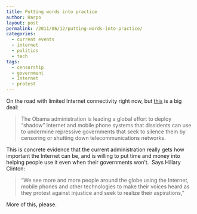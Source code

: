 ```yaml
---
title: Putting words into practice
author: Harpo
layout: post
permalink: /2011/06/12/putting-words-into-practice/
categories:
  - current events
  - internet
  - politics
  - tech
tags:
  - censorship
  - government
  - Internet
  - protest
---
```

On the road with limited Internet connectivity right now, but <a href="http://www.nytimes.com/2011/06/12/world/12internet.html?_r=1&hp" target="_blank">this</a> is a big deal:

> The Obama administration is leading a global effort to deploy “shadow” Internet and mobile phone systems that dissidents can use to undermine repressive governments that seek to silence them by censoring or shutting down telecommunications networks.

This is concrete evidence that the current administration really gets how important the Internet can be, and is willing to put time and money into helping people use it even when their governments won&#8217;t.  Says Hillary Clinton:

> &#8220;We see more and more people around the globe using the Internet, mobile phones and other technologies to make their voices heard as they protest against injustice and seek to realize their aspirations,&#8221;

More of this, please.